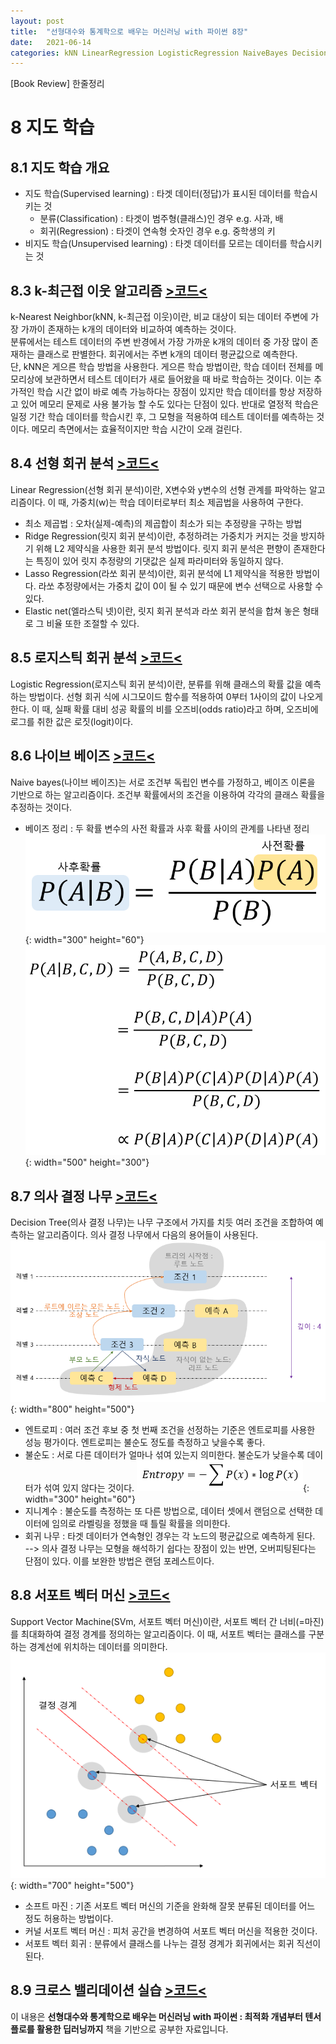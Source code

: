 ```yaml
---
layout: post
title:  "선형대수와 통계학으로 배우는 머신러닝 with 파이썬 8장"
date:   2021-06-14
categories: kNN LinearRegression LogisticRegression NaiveBayes DecisionTree SupportVectorMachine
---
```

[Book Review] 한줄정리

# 8 지도 학습

## 8.1 지도 학습 개요
- 지도 학습(Supervised learning) : 타겟 데이터(정답)가 표시된 데이터를 학습시키는 것
    - 분류(Classification) : 타겟이 범주형(클래스)인 경우      e.g. 사과, 배
    - 회귀(Regression) : 타겟이 연속형 숫자인 경우            e.g. 중학생의 키
- 비지도 학습(Unsupervised learning) : 타겟 데이터를 모르는 데이터를 학습시키는 것

## 8.3 k-최근접 이웃 알고리즘 [>코드<](https://github.com/mmminji/Machine-Learning/blob/master/8.3.kNN.py)
k-Nearest Neighbor(kNN, k-최근접 이웃)이란, 비교 대상이 되는 데이터 주변에 가장 가까이 존재하는 k개의 데이터와 비교하여 예측하는 것이다.  
분류에서는 테스트 데이터의 주변 반경에서 가장 가까운 k개의 데이터 중 가장 많이 존재하는 클래스로 판별한다. 회귀에서는 주변 k개의 데이터 평균값으로 예측한다.  
단, kNN은 게으른 학습 방법을 사용한다. 게으른 학습 방법이란, 학습 데이터 전체를 메모리상에 보관하면서 테스트 데이터가 새로 들어왔을 때 바로 학습하는 것이다. 이는 추가적인 학습 시간 없이 바로 예측 가능하다는 장점이 있지만 학습 데이터를 항상 저장하고 있어 메모리 문제로 사용 불가능 할 수도 있다는 단점이 있다. 반대로 열정적 학습은 일정 기간 학습 데이터를 학습시킨 후, 그 모형을 적용하여 테스트 데이터를 예측하는 것이다. 메모리 측면에서는 효율적이지만 학습 시간이 오래 걸린다.

## 8.4 선형 회귀 분석 [>코드<](https://github.com/mmminji/Machine-Learning/blob/master/8.4.LinearRegression.py)
Linear Regression(선형 회귀 분석)이란, X변수와 y변수의 선형 관계를 파악하는 알고리즘이다. 이 때, 가중치(w)는 학습 데이터로부터 최소 제곱법을 사용하여 구한다. 
- 최소 제곱법 : 오차(실제-예측)의 제곱합이 최소가 되는 추정량을 구하는 방법  
- Ridge Regression(릿지 회귀 분석)이란, 추정하려는 가중치가 커지는 것을 방지하기 위해 L2 제약식을 사용한 회귀 분석 방법이다. 릿지 회귀 분석은 편향이 존재한다는 특징이 있어 릿지 추정량의 기댓값은 실제 파라미터와 동일하지 않다.  
- Lasso Regression(라쏘 회귀 분석)이란, 회귀 분석에 L1 제약식을 적용한 방법이다. 라쏘 추정량에서는 가중치 값이 0이 될 수 있기 때문에 변수 선택으로 사용할 수 있다.  
- Elastic net(엘라스틱 넷)이란, 릿지 회귀 분석과 라쏘 회귀 분석을 합쳐 놓은 형태로 그 비율 또한 조절할 수 있다.

## 8.5 로지스틱 회귀 분석 [>코드<](https://github.com/mmminji/Machine-Learning/blob/master/8.5.LogisticRegression.py)
Logistic Regression(로지스틱 회귀 분석)이란, 분류를 위해 클래스의 확률 값을 예측하는 방법이다. 선형 회귀 식에 시그모이드 함수를 적용하여 0부터 1사이의 값이 나오게 한다. 이 때, 실패 확률 대비 성공 확률의 비를 오즈비(odds ratio)라고 하며, 오즈비에 로그를 취한 값은 로짓(logit)이다. 

## 8.6 나이브 베이즈 [>코드<](https://github.com/mmminji/Machine-Learning/blob/master/8.6.NaiveBayes.py)
Naive bayes(나이브 베이즈)는 서로 조건부 독립인 변수를 가정하고, 베이즈 이론을 기반으로 하는 알고리즘이다. 조건부 확률에서의 조건을 이용하여 각각의 클래스 확률을 추정하는 것이다. 
- 베이즈 정리 : 두 확률 변수의 사전 확률과 사후 확률 사이의 관계를 나타낸 정리  
![](https://github.com/mmminji/mmminji.github.io/blob/main/assets/post_pics/8.6-Bayes.PNG?raw=true){: width="300" height="60"}  
![](https://github.com/mmminji/mmminji.github.io/blob/main/assets/post_pics/8.6-Naive_bayes.PNG?raw=true){: width="500" height="300"}

## 8.7 의사 결정 나무 [>코드<](https://github.com/mmminji/Machine-Learning/blob/master/8.7.DecisionTree.py)
Decision Tree(의사 결정 나무)는 나무 구조에서 가지를 치듯 여러 조건을 조합하여 예측하는 알고리즘이다. 의사 결정 나무에서 다음의 용어들이 사용된다.  
![](https://github.com/mmminji/mmminji.github.io/blob/main/assets/post_pics/8.7-tree.PNG?raw=true){: width="800" height="500"}  
- 엔트로피 : 여러 조건 후보 중 첫 번째 조건을 선정하는 기준은 엔트로피를 사용한 성능 평가이다. 엔트로피는 불순도 정도를 측정하고 낮을수록 좋다.
- 불순도 : 서로 다른 데이터가 얼마나 섞여 있는지 의미한다. 불순도가 낮을수록 데이터가 섞여 있지 않다는 것이다.
![](https://github.com/mmminji/mmminji.github.io/blob/main/assets/post_pics/8.7-entropy.PNG?raw=true){: width="300" height="60"}
- 지니계수 : 불순도를 측정하는 또 다른 방법으로, 데이터 셋에서 랜덤으로 선택한 데이터에 임의로 라벨링을 정했을 때 틀릴 확률을 의미한다.  
- 회귀 나무 : 타겟 데이터가 연속형인 경우는 각 노드의 평균값으로 예측하게 된다.  
--> 의사 결정 나무는 모형을 해석하기 쉽다는 장점이 있는 반면, 오버피팅된다는 단점이 있다. 이를 보완한 방법은 랜덤 포레스트이다.

## 8.8 서포트 벡터 머신 [>코드<](https://github.com/mmminji/Machine-Learning/blob/master/8.8.SupportVectorMachine.py)
Support Vector Machine(SVm, 서포트 벡터 머신)이란, 서포트 벡터 간 너비(=마진)를 최대화하여 결정 경계를 정의하는 알고리즘이다. 이 때, 서포트 벡터는 클래스를 구분하는 경계선에 위치하는 데이터를 의미한다.  
![](https://github.com/mmminji/mmminji.github.io/blob/main/assets/post_pics/8.8-svm.PNG?raw=true){: width="700" height="500"}
- 소프트 마진 : 기존 서포트 벡터 머신의 기준을 완화해 잘못 분류된 데이터를 어느 정도 허용하는 방법이다.
- 커널 서포트 벡터 머신 : 피처 공간을 변경하여 서포트 벡터 머신을 적용한 것이다.
- 서포트 벡터 회귀 : 분류에서 클래스를 나누는 결정 경계가 회귀에서는 회귀 직선이 된다.

## 8.9 크로스 밸리데이션 실습 [>코드<](https://github.com/mmminji/Machine-Learning/blob/master/8.9.CrossValidation.py)


이 내용은 **선형대수와 통계학으로 배우는 머신러닝 with 파이썬 : 최적화 개념부터 텐서플로를 활용한 딥러닝까지** 책을 기반으로 공부한 자료입니다.
